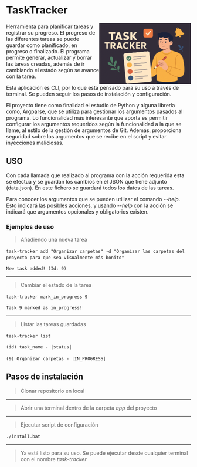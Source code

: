 # TaskTracker


<img src="images/tasktrack_img.png" alt="drawing" width="250" style="float: right;"/>


Herramienta para planificar tareas y registrar su progreso. El progreso de las diferentes tareas se puede guardar como planificado, en progreso o finalizado. El programa permite generar, actualizar y borrar las tareas creadas, además de ir cambiando el estado según se avance con la tarea.

Esta aplicación es CLI, por lo que está pensado para su uso a través de terminal. Se pueden seguir los pasos de instalación y configuración.

El proyecto tiene como finalidad el estudio de Python y alguna librería como, Argparse, que se utiliza para gestionar los argumentos pasados al programa. Lo funcionalidad más interesante que aporta es permitir configurar los argumentos requeridos según la funcionalidad a la que se llame, al estilo de la gestión de argumentos de Git.  Además, proporciona seguridad sobre los argumentos que se recibe en el script y evitar inyecciones maliciosas.

## USO
Con cada llamada que realizado al programa con la acción requerida esta se efectua y se guardan los cambios en el JSON que tiene adjunto (data.json). En este fichero se guardará todos los datos de las tareas.

Para conocer los argumentos que se pueden utilizar el comando *--help*. Esto indicará las posibles acciones, y usando *--help* con la acción se indicará que argumentos opcionales y obligatorios existen.

### Ejemplos de uso

> Añadiendo una nueva tarea 

`task-tracker add "Organizar carpetas" -d "Organizar las carpetas del proyecto para que sea visualmente más bonito"`

    New task added! (Id: 9)

---
> Cambiar el estado de la tarea

`task-tracker mark_in_progress 9`
    
    Task 9 marked as in_progress!

---
> Listar las tareas guardadas

`task-tracker list`

    (id) task_name - |status|

    (9) Organizar carpetas - |IN_PROGRESS|

## Pasos de instalación

> Clonar repositorio en local
------
> Abrir una terminal dentro de la carpeta *app* del proyecto
------
> Ejecutar script de configuración

``./install.bat``

---

> Ya está listo para su uso.
> Se puede ejecutar desde cualquier terminal con el nombre *task-tracker*
